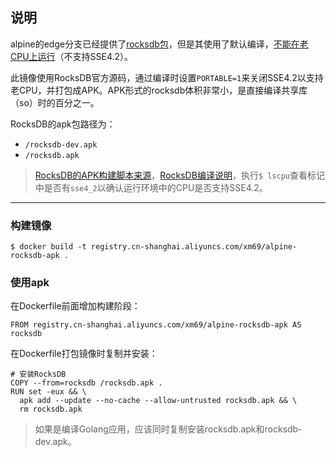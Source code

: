 ## 说明

alpine的edge分支已经提供了[rocksdb包](https://pkgs.alpinelinux.org/packages?name=rocksdb&branch=edge)，但是其使用了默认编译，[不能在老CPU上运行](https://tracker.ceph.com/issues/20529#note-14)（不支持SSE4.2）。

此镜像使用RocksDB官方源码，通过编译时设置`PORTABLE=1`来关闭SSE4.2以支持老CPU，并打包成APK。APK形式的rocksdb体积非常小，是直接编译共享库（so）时的百分之一。

RocksDB的apk包路径为：

* `/rocksdb-dev.apk`
* `/rocksdb.apk`

> [RocksDB的APK构建脚本来源](https://git.alpinelinux.org/aports/tree/testing/rocksdb?h=master)，[RocksDB编译说明](https://github.com/facebook/rocksdb/blob/master/INSTALL.md#compilation)，执行`$ lscpu`查看标记中是否有`sse4_2`以确认运行环境中的CPU是否支持SSE4.2。

---

### 构建镜像

```
$ docker build -t registry.cn-shanghai.aliyuncs.com/xm69/alpine-rocksdb-apk .
```

### 使用apk

在Dockerfile前面增加构建阶段：
```
FROM registry.cn-shanghai.aliyuncs.com/xm69/alpine-rocksdb-apk AS rocksdb
```

在Dockerfile打包镜像时复制并安装：
```
# 安装RocksDB
COPY --from=rocksdb /rocksdb.apk .
RUN set -eux && \
  apk add --update --no-cache --allow-untrusted rocksdb.apk && \
  rm rocksdb.apk
```
> 如果是编译Golang应用，应该同时复制安装rocksdb.apk和rocksdb-dev.apk。
